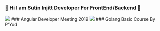 ### :whale: Hi I am Sutin Injitt Developer For FrontEnd/Backend :snake:

<img src="https://scontent.fbkk5-7.fna.fbcdn.net/v/t1.0-9/49032999_2232738657002009_5766530676245397504_n.jpg?_nc_cat=107&_nc_sid=8bfeb9&_nc_eui2=AeFOnAzzdNB6-p8oQXovFY4GagGL0K4W7g1qAYvQrhbuDU3D5yn5E8nK8ZroE8KNE6a9eUntt-d8xBwC5nmVTYKY&_nc_ohc=XQAkhAj_350AX-UmsXy&_nc_ht=scontent.fbkk5-7.fna&oh=579840d9665a46f6b571a069899556e4&oe=5F49565D" />
### Angular Developer Meeting 2019

<img src="https://scontent.fbkk5-1.fna.fbcdn.net/v/t1.0-9/86233021_2555407051401833_7811531808947830784_o.jpg?_nc_cat=109&_nc_sid=8bfeb9&_nc_eui2=AeGdlZeHcZvB5T_omtMcxFmCUeNRoIG5fxFR41Gggbl_EcJiGPuFnH1oTbjDxjRdUX20K-9CBraawIhLFkIyBoM_&_nc_ohc=RfuXRUxX3jMAX83aHtV&_nc_ht=scontent.fbkk5-1.fna&oh=9856aca0b7510823d326a9c475aff64b&oe=5F4B167F" />
### Golang Basic Course By P'Yod

